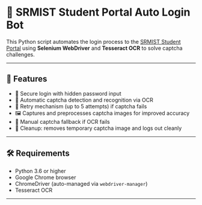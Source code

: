 # 🤖 SRMIST Student Portal Auto Login Bot

This Python script automates the login process to the [SRMIST Student Portal](https://sp.srmist.edu.in/srmiststudentportal/students/loginManager/youLogin.jsp) using **Selenium WebDriver** and **Tesseract OCR** to solve captcha challenges.

---

## 📌 Features

- 🔐 Secure login with hidden password input
- 🧠 Automatic captcha detection and recognition via OCR
- 🔄 Retry mechanism (up to 5 attempts) if captcha fails
- 🖼️ Captures and preprocesses captcha images for improved accuracy
- 🛑 Manual captcha fallback if OCR fails
- 🧹 Cleanup: removes temporary captcha image and logs out cleanly

---

## 🛠️ Requirements

- Python 3.6 or higher
- Google Chrome browser
- ChromeDriver (auto-managed via `webdriver-manager`)
- Tesseract OCR

---
